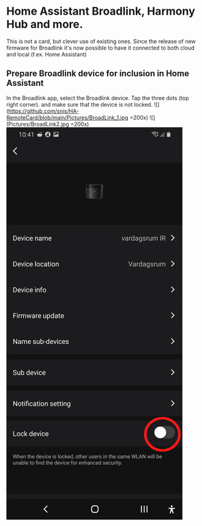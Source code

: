 # Home Assistant Broadlink, Harmony Hub and more.
This is not a card, but clever use of existing ones. Since the release of new firmware for Broadlink it's now possible to have it connected to both cloud and local (f.ex. Home Assistant)

## Prepare Broadlink device for inclusion in Home Assistant
In the Broadlink app, select the Broadlink device. Tap the three dots (top right corner). and make sure that the device is not locked.
![](https://github.com/snis/HA-RemoteCard/blob/main/Pictures/BroadLink_1.jpg =200x) 
![](Pictures/BroadLink2.jpg =200x)
![](Pictures/BroadLink3.jpg)
